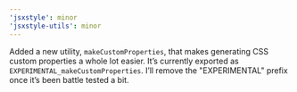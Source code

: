 ```yaml
---
'jsxstyle': minor
'jsxstyle-utils': minor
---
```


Added a new utility, `makeCustomProperties`, that makes generating CSS custom properties a whole lot easier. It’s currently exported as `EXPERIMENTAL_makeCustomProperties`. I’ll remove the "EXPERIMENTAL" prefix once it’s been battle tested a bit.
